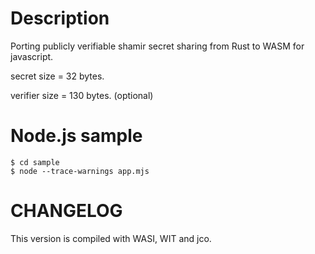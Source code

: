 # Description
Porting publicly verifiable shamir secret sharing from Rust to WASM for javascript.

secret size = 32 bytes.

verifier size = 130 bytes. (optional)


# Node.js sample

``` shell
$ cd sample
$ node --trace-warnings app.mjs
```

# CHANGELOG
This version is compiled with WASI, WIT and jco.
